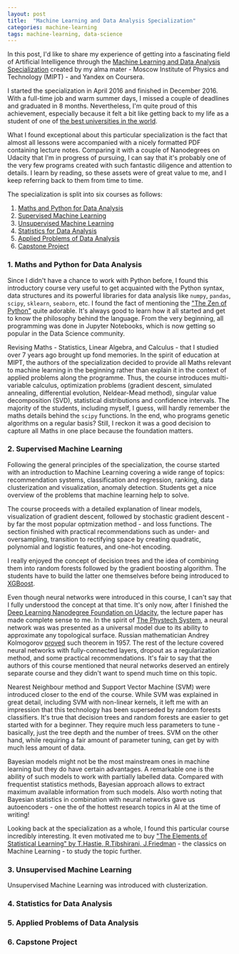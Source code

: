 ```yaml
---
layout: post
title:  "Machine Learning and Data Analysis Specialization"
categories: machine-learning
tags: machine-learning, data-science
---
```

In this post, I'd like to share my experience of getting into a fascinating field of Artificial Intelligence through the [Machine Learning and Data Analysis Specialization][mlda-link] created by my alma mater - Moscow Institute of Physics and Technology (MIPT) - and Yandex on Coursera.

I started the specialization in April 2016 and finished in December 2016. With a full-time job and warm summer days, I missed a couple of deadlines and graduated in 8 months. Nevertheless, I'm quite proud of this achievement, especially because it felt a bit like getting back to my life as a student of one of [the best universities in the world][mipt-best].

What I found exceptional about this particular specialization is the fact that almost all lessons were accompanied with a nicely formatted PDF containing lecture notes. Comparing it with a couple of Nanodegrees on Udacity that I'm in progress of pursuing, I can say that it's probably one of the very few programs created with such fantastic diligence and attention to details. I learn by reading, so these assets were of great value to me, and I keep referring back to them from time to time.

The specialization is split into six courses as follows:
1. [Maths and Python for Data Analysis](#1-maths-and-python-for-data-analysis)
2. [Supervised Machine Learning](#2-supervised-machine-learning)
3. [Unsupervised Machine Learning](#3-unsupervised-machine-learning)
4. [Statistics for Data Analysis](#4-statistics-for-data-analysis)
5. [Applied Problems of Data Analysis](#5-applied-problems-of-data-analysis)
6. [Capstone Project](#6-capstone-project)

### 1. Maths and Python for Data Analysis
Since I didn't have a chance to work with Python before, I found this introductory course very useful to get acquainted with the Python syntax, data structures and its powerful libraries for data analysis like `numpy`, `pandas`, `scipy`, `sklearn`, `seaborn`, etc. I found the fact of mentioning the ["The Zen of Python"](https://www.python.org/dev/peps/pep-0020/) quite adorable. It's always good to learn how it all started and get to know the philosophy behind the language. From the very beginning, all programming was done in Jupyter Notebooks, which is now getting so popular in the Data Science community.

Revising Maths - Statistics, Linear Algebra, and Calculus - that I studied over 7 years ago brought up fond memories. In the spirit of education at MIPT, the authors of the specialization decided to provide all Maths relevant to machine learning in the beginning rather than explain it in the context of applied problems along the programme. Thus, the course introduces multi-variable calculus, optimization problems (gradient descent, simulated annealing, differential evolution, Neldear-Mead method), singular value decomposition (SVD), statistical distributions and confidence intervals. The majority of the students, including myself, I guess, will hardly remember the maths details behind the `scipy` functions. In the end, who programs genetic algorithms on a regular basis? Still, I reckon it was a good decision to capture all Maths in one place because the foundation matters.

### 2. Supervised Machine Learning
Following the general principles of the specialization, the course started with an introduction to Machine Learning covering a wide range of topics: recommendation systems, classification and regression, ranking, data clusterization and visualization, anomaly detection. Students get a nice overview of the problems that machine learning help to solve.

The course proceeds with a detailed explanation of linear models, visualization of gradient descent, followed by stochastic gradient descent - by far the most popular optmization method - and loss functions. The section finished with practical recommendations such as under- and oversampling, transition to rectifying space by creating quadratic, polynomial and logistic features, and one-hot encoding.

I really enjoyed the concept of decision trees and the idea of combining them into random forests followed by the gradient boosting algorithm. The students have to build the latter one themselves before being introduced to [XGBoost](https://xgboost.readthedocs.io).

Even though neural networks were introduced in this course, I can't say that I fully understood the concept at that time. It's only now, after I finished the [Deep Learning Nanodegree Foundation on Udacity](https://in.udacity.com/course/deep-learning-nanodegree-foundation--nd101/), the lecture paper has made complete sense to me. In the spirit of [The Phystech System](https://en.wikipedia.org/wiki/Moscow_Institute_of_Physics_and_Technology#The_Phystech_System), a neural network was was presented as a universal model due to its ability to approximate any topological surface. Russian mathematician Andrey Kolmogorov [proved](https://en.wikipedia.org/wiki/Hilbert%27s_thirteenth_problem) such theorem in 1957. The rest of the lecture covered neural networks with fully-connected layers, dropout as a regularization method, and some practical recommendations. It's fair to say that the authors of this course mentioned that neural networks deserved an entirely separate course and they didn't want to spend much time on this topic.

Nearest Neighbour method and Support Vector Machine (SVM) were introduced closer to the end of the course. While SVM was explained in great detail, including SVM with non-linear kernels, it left me with an impression that this technology has been superseded by random forests classifiers. It's true that decision trees and random forests are easier to get started with for a beginner. They require much less parameters to tune - basically, just the tree depth and the number of trees. SVM on the other hand, while requiring a fair amount of parameter tuning, can get by with much less amount of data.

Bayesian models might not be the most mainstream ones in machine learning but they do have certain advantages. A remarkable one is the ability of such models to work with partially labelled data. Compared with frequentist statistics methods, Bayesian approach allows to extract maximum available information from such models. Also worth noting that Bayesian statistics in combination with neural networks gave us autoencoders - one the of the hottest research topics in AI at the time of writing!

Looking back at the specialization as a whole, I found this particular course incredibly interesting. It even motivated me to buy ["The Elements of Statistical Learning" by T.Hastie, R.Tibshirani, J.Friedman](https://statweb.stanford.edu/~tibs/ElemStatLearn/) - the classics on Machine Learning - to study the topic further.

### 3. Unsupervised Machine Learning
Unsupervised Machine Learning was introduced with clusterization.

### 4. Statistics for Data Analysis

### 5. Applied Problems of Data Analysis

### 6. Capstone Project

[mlda-link]: https://www.coursera.org/specializations/machine-learning-data-analysis
[mipt-best]: https://www.topuniversities.com/universities/moscow-institute-physics-technology-mipt-moscow-phystech
